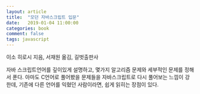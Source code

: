 ```yaml
---
layout: article
title:  "모던 자바스크립트 입문"
date:   2019-01-04 11:00:00
categories: book
comment: false
tags: javascript
---
```


이소 히로시 지음, 서재원 옮김, 길벗출판사

자바 스크립트언어를 깊이있게 설명하고, 몇가지 알고리즘 문제와 세부적인 문제를 정해서 푼다.
아마도 C언어로 풀어봤을 문제들을 자바스크립트로 다시 풀어보는 느낌이 강한데, 기존에 다른 언어를 익혔던 사람이라면, 쉽게 읽히는 장점이 있다. 
